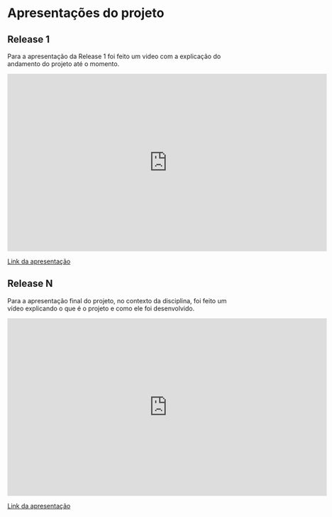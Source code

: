 # Apresentações do projeto

## Release 1

Para a apresentação da Release 1 foi feito um video com a explicação do andamento do projeto até o momento.

<div>
  <iframe width="720" height="400" src="https://www.youtube.com/embed/8krrnYicbN4" frameborder="0" allowfullscreen></iframe>
</div>

[Link da apresentação](https://www.youtube.com/watch?v=8krrnYicbN4)

## Release N

Para a apresentação final do projeto, no contexto da disciplina, foi feito um vídeo explicando o que é o projeto e como ele foi desenvolvido.

<div>
  <iframe width="720" height="400" src="https://www.youtube.com/embed/b95QoXdfYc0" frameborder="0" allowfullscreen></iframe>
</div>

[Link da apresentação](https://youtu.be/b95QoXdfYc0)
